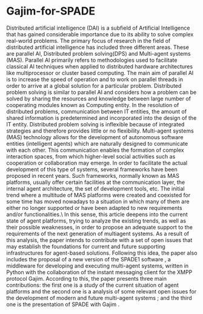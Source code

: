 # Gajim-for-SPADE
Distributed artificial intelligence (DAI) is a subfield of Artificial Intelligence  that has gained considerable importance due to its ability to solve complex real-world problems. The primary focus of research in the field of distributed artificial intelligence has included three different areas. These are parallel AI, Distributed
problem solving(DPS) and Multi-agent systems (MAS). Parallel AI primarily refers to methodologies used to facilitate classical AI  techniques when applied to distributed hardware architectures like multiprocessor or cluster based computing. The main aim of parallel AI is to increase the speed of operation and to work on parallel threads in order to arrive at a global solution for a particular problem. Distributed problem solving is similar to parallel AI and considers how a problem can be solved by sharing the resources and knowledge between large number of cooperating modules known as Computing entity. In the resolution of distributed problems, communication between IT entities, the amount of shared information is predetermined and incorporated into the design of the IT entity. Distributed problem solving is inflexible because of integrated strategies and therefore provides little or no flexibility.
Multi-agent systems (MAS) technology allows for the development of autonomous software entities (intelligent agents) which are naturally designed to communicate with each other.
This communication enables the formation of complex interaction spaces, from which higher-level social activities such as cooperation or collaboration may emerge. In order to facilitate
the actual development of this type of systems, several frameworks have been proposed in recent years. Such frameworks, normally known as MAS platforms, usually offer certain facilities at the communication layer, the internal agent architecture, the set of development tools, etc. The initial trend where a multitude of MAS platforms were created and
coexisted for some time has moved nowadays to a situation in which many of them are either no longer supported or have been adapted to new requirements and/or functionalities.\\
In this sense, this article deepens into the current state of agent platforms, trying to analyze the existing trends, as well as their possible weaknesses, in order to propose an adequate
support to the requirements of the next generation of multiagent systems. As a result of this analysis, the paper intends to contribute with a set of open issues that may establish the
foundations for current and future supporting infrastructures for agent-based solutions.
Following this idea, the paper also includes the proposal of a new version of the SPADE1 software , a middleware for developing and executing multi-agent systems, written in
Python with the collaboration of the instant messaging client for the XMPP protocol Gajim.
According to this, the paper presents three main contributions: the first one is a study of the current situation of agent platforms and the second one is a  analysis of some relevant open
issues for the development of modern and future multi-agent systems ; and the third one is the presentation of SPADE with Gajim .
